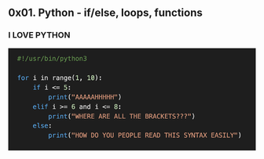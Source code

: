 ## 0x01. Python - if/else, loops, functions

### I LOVE PYTHON

![**Alt** text][def]

[def]: image.png